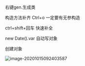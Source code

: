 右键gen.生成类

构造方法补齐 Ctrl+o 一定要有无参构造

ctrl+shift+回车 快速补全

new Date().var 自动写对象

创建对象

![image-20201015092403587](https://image-un.oss-cn-zhangjiakou.aliyuncs.com/image/syl/20201015092412.png)

